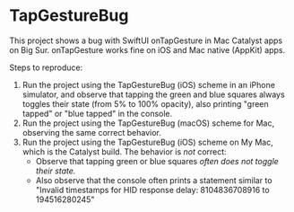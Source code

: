 # TapGestureBug

This project shows a bug with SwiftUI onTapGesture in Mac Catalyst apps on Big Sur. onTapGesture works fine on iOS and Mac native (AppKit) apps.

Steps to reproduce:
1. Run the project using the TapGestureBug (iOS) scheme in an iPhone simulator, and observe that tapping the green and blue squares always toggles their state (from 5% to 100% opacity), also printing "green tapped" or "blue tapped" in the console.
2. Run the project using the TapGestureBug (macOS) scheme for Mac, observing the same correct behavior.
3. Run the project using the TapGestureBug (iOS) scheme on My Mac, which is the Catalyst build. The behavior is *not* correct:
    * Observe that tapping green or blue squares *often does not toggle their state.*
    * Also observe that the console often prints a statement similar to "Invalid timestamps for HID response delay: 8104836708916 to 194516280245"
